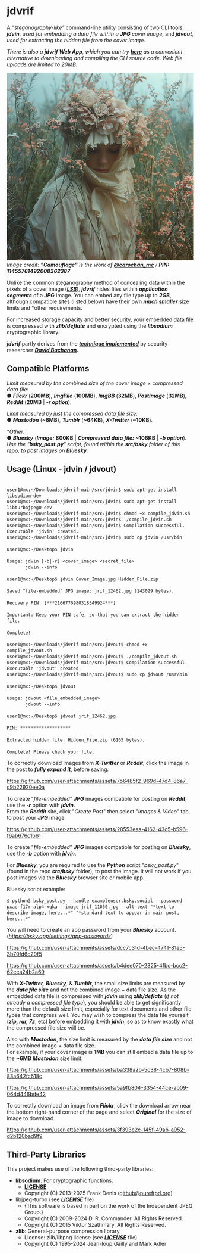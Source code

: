 # jdvrif

A *"steganography-like"* command-line utility consisting of two CLI tools, ***jdvin***, *used for embedding a data file within a ***JPG*** cover image*, and ***jdvout***, *used for extracting the hidden file from the cover image.*  

*There is also a ***jdvrif Web App***, which you can try [***here***](https://cleasbycode.co.uk/jdvrif/index/) as a convenient alternative to downloading and compiling the CLI source code. Web file uploads are limited to 20MB.*    

![Demo Image](https://github.com/CleasbyCode/jdvrif/blob/main/demo_image/jrif_60228.jpg)  
*Image credit: **"Camouflage"** is the work of [***@carochan_me***](https://x.com/carochan_me) / ***PIN: 11455761492008362387****

Unlike the common steganography method of concealing data within the pixels of a cover image ([***LSB***](https://ctf101.org/forensics/what-is-stegonagraphy/)), ***jdvrif*** hides files within ***application segments*** of a ***JPG*** image. You can embed any file type up to ***2GB***, although compatible sites (listed below) have their own ***much smaller*** size limits and *other requirements.  

For increased storage capacity and better security, your embedded data file is compressed with ***zlib/deflate*** and encrypted using the ***libsodium*** cryptographic library.  

***jdvrif*** partly derives from the ***[technique implemented](https://www.vice.com/en/article/bj4wxm/tiny-picture-twitter-complete-works-of-shakespeare-steganography)*** by security researcher ***[David Buchanan](https://www.da.vidbuchanan.co.uk/).*** 
## Compatible Platforms
*Limit measured by the combined size of the cover image + compressed data file:*  
● ***Flickr*** (**200MB**), ***ImgPile*** (**100MB**), ***ImgBB*** (**32MB**), ***PostImage*** (**32MB**), ***Reddit*** (**20MB** | ***-r option***).  

*Limit measured by just the compressed data file size:*  
● ***Mastodon*** (**~6MB**), ***Tumblr*** (**~64KB**), ***X-Twitter*** (**~10KB**).  

**Other:*  
● ***Bluesky*** (***Image:*** **800KB** | ***Compressed data file:*** **~106KB** | ***-b option***).  
*Use the "***bsky_post.py***" script, found within the ***src/bsky*** folder of this repo, to post images on ***Bluesky***.*
  
## Usage (Linux - jdvin / jdvout)

```console

user1@mx:~/Downloads/jdvrif-main/src/jdvin$ sudo apt-get install libsodium-dev
user1@mx:~/Downloads/jdvrif-main/src/jdvin$ sudo apt-get install libturbojpeg0-dev
user1@mx:~/Downloads/jdvrif-main/src/jdvin$ chmod +x compile_jdvin.sh
user1@mx:~/Downloads/jdvrif-main/src/jdvin$ ./compile_jdvin.sh
user1@mx:~/Downloads/jdvrif-main/src/jdvin$ Compilation successful. Executable 'jdvin' created.
user1@mx:~/Downloads/jdvrif-main/src/jdvin$ sudo cp jdvin /usr/bin

user1@mx:~/Desktop$ jdvin 

Usage: jdvin [-b|-r] <cover_image> <secret_file>  
       jdvin --info

user1@mx:~/Desktop$ jdvin Cover_Image.jpg Hidden_File.zip
  
Saved "file-embedded" JPG image: jrif_12462.jpg (143029 bytes).

Recovery PIN: [***2166776980318349924***]

Important: Keep your PIN safe, so that you can extract the hidden file.

Complete!

user1@mx:~/Downloads/jdvrif-main/src/jdvout$ chmod +x compile_jdvout.sh
user1@mx:~/Downloads/jdvrif-main/src/jdvout$ ./compile_jdvout.sh
user1@mx:~/Downloads/jdvrif-main/src/jdvout$ Compilation successful. Executable 'jdvout' created.
user1@mx:~/Downloads/jdvrif-main/src/jdvout$ sudo cp jdvout /usr/bin

user1@mx:~/Desktop$ jdvout

Usage: jdvout <file_embedded_image>
       jdvout --info
        
user1@mx:~/Desktop$ jdvout jrif_12462.jpg

PIN: *******************

Extracted hidden file: Hidden_File.zip (6165 bytes).

Complete! Please check your file.

```
To correctly download images from ***X-Twitter*** or ***Reddit***, click the image in the post to ***fully expand it***, before saving.  

https://github.com/user-attachments/assets/7b6485f2-969d-47d4-86a7-c9b22920ee0a

To create "*file-embedded*" ***JPG*** images compatible for posting on ***Reddit***, use the ***-r*** option with ***jdvin***.  
From the ***Reddit*** site, click "*Create Post*" then select "*Images & Video*" tab, to post your ***JPG*** image.  

https://github.com/user-attachments/assets/28553eaa-4162-43c5-b596-f6ab676c1b61

To create "*file-embedded*" ***JPG*** images compatible for posting on ***Bluesky***, use the ***-b*** option with ***jdvin***.

For ***Bluesky***, you are required to use the ***Python*** script "*bsky_post.py*" (found in the repo ***src/bsky*** folder), to post the image.
It will not work if you post images via the ***Bluesky*** browser site or mobile app.

Bluesky script example:
```console
$ python3 bsky_post.py --handle exampleuser.bsky.social --password pxae-f17r-alp4-xqka --image jrif_11050.jpg --alt-text "*text to describe image, here...*" "*standard text to appear in main post, here...*"
```
You will need to create an app password from your ***Bluesky*** account. (*https://bsky.app/settings/app-passwords*)

https://github.com/user-attachments/assets/dcc7c31d-4bec-4741-81e5-3b70fd6c29f5

https://github.com/user-attachments/assets/b4dee070-2325-4fbc-bcc2-62eea24b2a69

With ***X-Twitter,*** ***Bluesky,*** & ***Tumblr***, the small size limits are measured by the ***data file size*** and not the combined image + data file size.
As the embedded data file is compressed with ***jdvin*** using ***zlib/deflate*** (*if not already a compressed file type*), you should be able to get significantly more than the default size limit, especially for text documents and other file types that compress well. You may wish to compress the data file yourself (***zip, rar, 7z***, etc) before embedding it with ***jdvin***, so as to know exactly what the compressed file size will be.

Also with ***Mastodon***, the size limit is measured by the ***data file size*** and not the combined image + data file size.  
For example, if your cover image is **1MB** you can still embed a data file up to the **~6MB** ***Mastodon*** size limit.

https://github.com/user-attachments/assets/ba338a2b-5c38-4cb7-808b-83a642fc618c

https://github.com/user-attachments/assets/5a9fb804-3354-44ce-ab09-064d446bde42

To correctly download an image from ***Flickr***, click the download arrow near the bottom right-hand corner of the page and select ***Original*** for the size of image to download.

https://github.com/user-attachments/assets/3f393e2c-145f-49ab-a952-d2b120bad9f9

## Third-Party Libraries

This project makes use of the following third-party libraries:

- **libsodium**: For cryptographic functions.
  - [**LICENSE**](https://github.com/jedisct1/libsodium/blob/master/LICENSE)
  - Copyright (C) 2013-2025 Frank Denis (github@pureftpd.org)
- libjpeg-turbo (see [***LICENSE***](https://github.com/libjpeg-turbo/libjpeg-turbo/blob/main/LICENSE.md) file)  
  - {This software is based in part on the work of the Independent JPEG Group.}
  - Copyright (C) 2009-2024 D. R. Commander. All Rights Reserved.
  - Copyright (C) 2015 Viktor Szathmáry. All Rights Reserved.
- **zlib**: General-purpose compression library
  - License: zlib/libpng license (see [***LICENSE***](https://github.com/madler/zlib/blob/develop/LICENSE) file)
  - Copyright (C) 1995-2024 Jean-loup Gailly and Mark Adler
    
##
